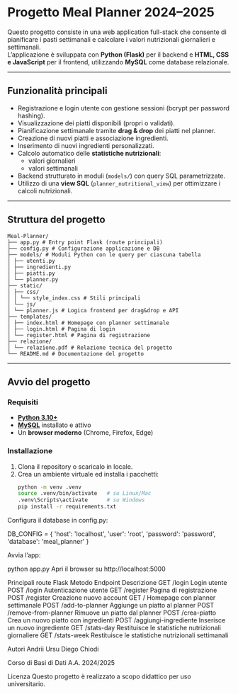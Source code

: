 # Progetto Meal Planner 2024–2025

Questo progetto consiste in una web application full-stack che consente di pianificare i pasti settimanali e calcolare i valori nutrizionali giornalieri e settimanali.  
L’applicazione è sviluppata con **Python (Flask)** per il backend e **HTML, CSS e JavaScript** per il frontend, utilizzando **MySQL** come database relazionale.

---

## Funzionalità principali

- Registrazione e login utente con gestione sessioni (bcrypt per password hashing).
- Visualizzazione dei piatti disponibili (propri o validati).
- Pianificazione settimanale tramite **drag & drop** dei piatti nel planner.
- Creazione di nuovi piatti e associazione ingredienti.
- Inserimento di nuovi ingredienti personalizzati.
- Calcolo automatico delle **statistiche nutrizionali**:
  - valori giornalieri
  - valori settimanali
- Backend strutturato in moduli (`models/`) con query SQL parametrizzate.
- Utilizzo di una **view SQL** (`planner_nutritional_view`) per ottimizzare i calcoli nutrizionali.

---

## Struttura del progetto

    Meal-Planner/
    ├── app.py # Entry point Flask (route principali)
    ├── config.py # Configurazione applicazione e DB
    ├── models/ # Moduli Python con le query per ciascuna tabella
    │ ├── utenti.py
    │ ├── ingredienti.py
    │ ├── piatti.py
    │ └── planner.py
    ├── static/
    │ ├── css/
    │ │ └── style_index.css # Stili principali
    │ └── js/
    │ └── planner.js # Logica frontend per drag&drop e API
    ├── templates/
    │ ├── index.html # Homepage con planner settimanale
    │ ├── login.html # Pagina di login
    │ └── register.html # Pagina di registrazione
    ├── relazione/
    │ └── relazione.pdf # Relazione tecnica del progetto
    └── README.md # Documentazione del progetto

---

## Avvio del progetto

### Requisiti

- **[Python 3.10+](https://www.python.org/)**  
- **[MySQL](https://www.mysql.com/)** installato e attivo  
- Un **browser moderno** (Chrome, Firefox, Edge)

### Installazione

1. Clona il repository o scaricalo in locale.
2. Crea un ambiente virtuale ed installa i pacchetti:
   ```bash
   python -m venv .venv
   source .venv/bin/activate   # su Linux/Mac
   .venv\Scripts\activate      # su Windows
   pip install -r requirements.txt

Configura il database in config.py:

DB_CONFIG = {
    'host': 'localhost',
    'user': 'root',
    'password': 'password',
    'database': 'meal_planner'
}

Avvia l’app:

python app.py
Apri il browser su http://localhost:5000

Principali route Flask
Metodo	Endpoint	Descrizione
GET	/login	Login utente
POST	/login	Autenticazione utente
GET	/register	Pagina di registrazione
POST	/register	Creazione nuovo account
GET	/	Homepage con planner settimanale
POST	/add-to-planner	Aggiunge un piatto al planner
POST	/remove-from-planner	Rimuove un piatto dal planner
POST	/crea-piatto	Crea un nuovo piatto con ingredienti
POST	/aggiungi-ingrediente	Inserisce un nuovo ingrediente
GET	/stats-day	Restituisce le statistiche nutrizionali giornaliere
GET	/stats-week	Restituisce le statistiche nutrizionali settimanali

Autori
Andrii Ursu
Diego Chiodi

Corso di Basi di Dati A.A. 2024/2025

Licenza
Questo progetto è realizzato a scopo didattico per uso universitario.
